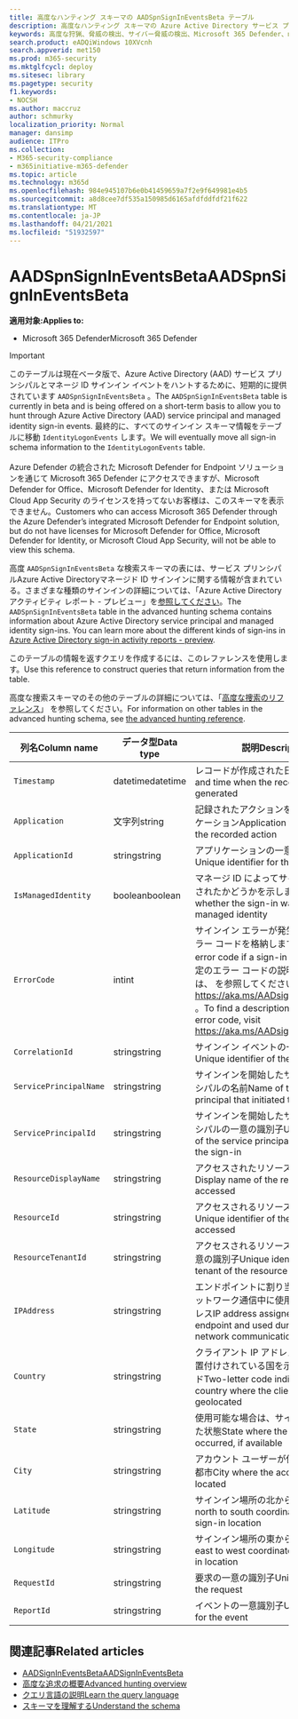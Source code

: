 ```yaml
---
title: 高度なハンティング スキーマの AADSpnSignInEventsBeta テーブル
description: 高度なハンティング スキーマの Azure Active Directory サービス プリンシパルおよびマネージ ID サインイン イベント テーブルに関連付けられている情報について説明します。
keywords: 高度な狩猟、脅威の検出、サイバー脅威の検出、Microsoft 365 Defender、microsoft 365、m365、検索、クエリ、テレメトリ、スキーマ参照、kusto、table、列、データ型、説明、AlertInfo、アラート、エンティティ、証拠、ファイル、IP アドレス、デバイス、コンピューター、ユーザー、アカウント、ID、AAD
search.product: eADQiWindows 10XVcnh
search.appverid: met150
ms.prod: m365-security
ms.mktglfcycl: deploy
ms.sitesec: library
ms.pagetype: security
f1.keywords:
- NOCSH
ms.author: maccruz
author: schmurky
localization_priority: Normal
manager: dansimp
audience: ITPro
ms.collection:
- M365-security-compliance
- m365initiative-m365-defender
ms.topic: article
ms.technology: m365d
ms.openlocfilehash: 984e945107b6e0b41459659a7f2e9f649981e4b5
ms.sourcegitcommit: a8d8cee7df535a150985d6165afdfddfdf21f622
ms.translationtype: MT
ms.contentlocale: ja-JP
ms.lasthandoff: 04/21/2021
ms.locfileid: "51932597"
---
```

# <a name="aadspnsignineventsbeta"></a><span data-ttu-id="1c788-104">AADSpnSignInEventsBeta</span><span class="sxs-lookup"><span data-stu-id="1c788-104">AADSpnSignInEventsBeta</span></span>

<span data-ttu-id="1c788-105">**適用対象:**</span><span class="sxs-lookup"><span data-stu-id="1c788-105">**Applies to:**</span></span>

- <span data-ttu-id="1c788-106">Microsoft 365 Defender</span><span class="sxs-lookup"><span data-stu-id="1c788-106">Microsoft 365 Defender</span></span>

>[!IMPORTANT]
> <span data-ttu-id="1c788-107">このテーブルは現在ベータ版で、Azure Active Directory (AAD) サービス プリンシパルとマネージ ID サインイン イベントをハントするために、短期的に提供されています `AADSpnSignInEventsBeta` 。</span><span class="sxs-lookup"><span data-stu-id="1c788-107">The `AADSpnSignInEventsBeta` table is currently in beta and is being offered on a short-term basis to allow you to hunt through Azure Active Directory (AAD) service principal and managed identity sign-in events.</span></span> <span data-ttu-id="1c788-108">最終的に、すべてのサインイン スキーマ情報をテーブルに移動 `IdentityLogonEvents` します。</span><span class="sxs-lookup"><span data-stu-id="1c788-108">We will eventually move all sign-in schema information to the `IdentityLogonEvents` table.</span></span><br><br>
> <span data-ttu-id="1c788-109">Azure Defender の統合された Microsoft Defender for Endpoint ソリューションを通じて Microsoft 365 Defender にアクセスできますが、Microsoft Defender for Office、Microsoft Defender for Identity、または Microsoft Cloud App Security のライセンスを持ってないお客様は、このスキーマを表示できません。</span><span class="sxs-lookup"><span data-stu-id="1c788-109">Customers who can access Microsoft 365 Defender through the Azure Defender’s integrated Microsoft Defender for Endpoint solution, but do not have licenses for Microsoft Defender for Office, Microsoft Defender for Identity, or Microsoft Cloud App Security, will not be able to view this schema.</span></span> 



<span data-ttu-id="1c788-110">高度 `AADSpnSignInEventsBeta` な検索スキーマの表には、サービス プリンシパルAzure Active Directoryマネージド ID サインインに関する情報が含まれている。さまざまな種類のサインインの詳細については、「Azure Active Directoryアクティビティ レポート - プレビュー」を[参照してください](/azure/active-directory/reports-monitoring/concept-all-sign-ins)。</span><span class="sxs-lookup"><span data-stu-id="1c788-110">The `AADSpnSignInEventsBeta` table in the advanced hunting schema contains information about Azure Active Directory service principal and managed identity sign-ins. You can learn more about the different kinds of sign-ins in [Azure Active Directory sign-in activity reports - preview](/azure/active-directory/reports-monitoring/concept-all-sign-ins).</span></span>

<span data-ttu-id="1c788-111">このテーブルの情報を返すクエリを作成するには、このレファレンスを使用します。</span><span class="sxs-lookup"><span data-stu-id="1c788-111">Use this reference to construct queries that return information from the table.</span></span>

<span data-ttu-id="1c788-112">高度な捜索スキーマのその他のテーブルの詳細については、「[高度な捜索のリファレンス](/windows/security/threat-protection/microsoft-defender-atp/advanced-hunting-reference)」 を参照してください。</span><span class="sxs-lookup"><span data-stu-id="1c788-112">For information on other tables in the advanced hunting schema, see [the advanced hunting reference](/windows/security/threat-protection/microsoft-defender-atp/advanced-hunting-reference).</span></span>





| <span data-ttu-id="1c788-113">列名</span><span class="sxs-lookup"><span data-stu-id="1c788-113">Column name</span></span>     | <span data-ttu-id="1c788-114">データ型</span><span class="sxs-lookup"><span data-stu-id="1c788-114">Data type</span></span> | <span data-ttu-id="1c788-115">説明</span><span class="sxs-lookup"><span data-stu-id="1c788-115">Description</span></span>   |
| ----- | ----- | ---- |
| `Timestamp` | <span data-ttu-id="1c788-116">datetime</span><span class="sxs-lookup"><span data-stu-id="1c788-116">datetime</span></span>      | <span data-ttu-id="1c788-117">レコードが作成された日付と時刻</span><span class="sxs-lookup"><span data-stu-id="1c788-117">Date and time when the record was generated</span></span>                                                                                                     |
| `Application`          | <span data-ttu-id="1c788-118">文字列</span><span class="sxs-lookup"><span data-stu-id="1c788-118">string</span></span>        | <span data-ttu-id="1c788-119">記録されたアクションを実行したアプリケーション</span><span class="sxs-lookup"><span data-stu-id="1c788-119">Application that performed the recorded action</span></span>                                                                                                   |
| `ApplicationId`        | <span data-ttu-id="1c788-120">string</span><span class="sxs-lookup"><span data-stu-id="1c788-120">string</span></span>        | <span data-ttu-id="1c788-121">アプリケーションの一意の識別子</span><span class="sxs-lookup"><span data-stu-id="1c788-121">Unique identifier for the application</span></span>                                                                                                           |
| `IsManagedIdentity`    | <span data-ttu-id="1c788-122">boolean</span><span class="sxs-lookup"><span data-stu-id="1c788-122">boolean</span></span>       | <span data-ttu-id="1c788-123">マネージ ID によってサインインが開始されたかどうかを示します。</span><span class="sxs-lookup"><span data-stu-id="1c788-123">Indicates whether the sign-in was initiated by a managed identity</span></span>                                                                               |
| `ErrorCode`            | <span data-ttu-id="1c788-124">int</span><span class="sxs-lookup"><span data-stu-id="1c788-124">int</span></span>        | <span data-ttu-id="1c788-125">サインイン エラーが発生した場合のエラー コードを格納します。</span><span class="sxs-lookup"><span data-stu-id="1c788-125">Contains the error code if a sign-in error occurs.</span></span> <span data-ttu-id="1c788-126">特定のエラー コードの説明を見つけるには、 を参照してください <https://aka.ms/AADsigninsErrorCodes> 。</span><span class="sxs-lookup"><span data-stu-id="1c788-126">To find a description of a specific error code, visit <https://aka.ms/AADsigninsErrorCodes>.</span></span> |
| `CorrelationId`        | <span data-ttu-id="1c788-127">string</span><span class="sxs-lookup"><span data-stu-id="1c788-127">string</span></span>        | <span data-ttu-id="1c788-128">サインイン イベントの一意の識別子</span><span class="sxs-lookup"><span data-stu-id="1c788-128">Unique identifier of the sign-in event</span></span>                                                                                                          |
| `ServicePrincipalName` | <span data-ttu-id="1c788-129">string</span><span class="sxs-lookup"><span data-stu-id="1c788-129">string</span></span>        | <span data-ttu-id="1c788-130">サインインを開始したサービス プリンシパルの名前</span><span class="sxs-lookup"><span data-stu-id="1c788-130">Name of the service principal that initiated the sign-in</span></span>                                                                                        |
| `ServicePrincipalId`   | <span data-ttu-id="1c788-131">string</span><span class="sxs-lookup"><span data-stu-id="1c788-131">string</span></span>        | <span data-ttu-id="1c788-132">サインインを開始したサービス プリンシパルの一意の識別子</span><span class="sxs-lookup"><span data-stu-id="1c788-132">Unique identifier of the service principal that initiated the sign-in</span></span>                                                                           |
| `ResourceDisplayName`  | <span data-ttu-id="1c788-133">string</span><span class="sxs-lookup"><span data-stu-id="1c788-133">string</span></span>        | <span data-ttu-id="1c788-134">アクセスされたリソースの表示名</span><span class="sxs-lookup"><span data-stu-id="1c788-134">Display name of the resource accessed</span></span>                                                                                                           |
| `ResourceId`           | <span data-ttu-id="1c788-135">string</span><span class="sxs-lookup"><span data-stu-id="1c788-135">string</span></span>        | <span data-ttu-id="1c788-136">アクセスされるリソースの一意の識別子</span><span class="sxs-lookup"><span data-stu-id="1c788-136">Unique identifier of the resource accessed</span></span>                                                                                                      |
| `ResourceTenantId`     | <span data-ttu-id="1c788-137">string</span><span class="sxs-lookup"><span data-stu-id="1c788-137">string</span></span>        | <span data-ttu-id="1c788-138">アクセスされるリソースのテナントの一意の識別子</span><span class="sxs-lookup"><span data-stu-id="1c788-138">Unique identifier of the tenant of the resource accessed</span></span>                                                                                        |
| `IPAddress`            | <span data-ttu-id="1c788-139">string</span><span class="sxs-lookup"><span data-stu-id="1c788-139">string</span></span>        | <span data-ttu-id="1c788-140">エンドポイントに割り当て、関連するネットワーク通信中に使用される IP アドレス</span><span class="sxs-lookup"><span data-stu-id="1c788-140">IP address assigned to the endpoint and used during related network communications</span></span>                                                              |
| `Country`          | <span data-ttu-id="1c788-141">string</span><span class="sxs-lookup"><span data-stu-id="1c788-141">string</span></span>        | <span data-ttu-id="1c788-142">クライアント IP アドレスが地理的に位置付けされている国を示す 2 文字のコード</span><span class="sxs-lookup"><span data-stu-id="1c788-142">Two-letter code indicating the country where the client IP address is geolocated</span></span>                                                                |
| `State`                | <span data-ttu-id="1c788-143">string</span><span class="sxs-lookup"><span data-stu-id="1c788-143">string</span></span>        | <span data-ttu-id="1c788-144">使用可能な場合は、サインインが発生した状態</span><span class="sxs-lookup"><span data-stu-id="1c788-144">State where the sign-in occurred, if available</span></span>                                                                                                  |
| `City`                 | <span data-ttu-id="1c788-145">string</span><span class="sxs-lookup"><span data-stu-id="1c788-145">string</span></span>        | <span data-ttu-id="1c788-146">アカウント ユーザーが保存されている都市</span><span class="sxs-lookup"><span data-stu-id="1c788-146">City where the account user is located</span></span>                                                                                                          |
| `Latitude`             | <span data-ttu-id="1c788-147">string</span><span class="sxs-lookup"><span data-stu-id="1c788-147">string</span></span>        | <span data-ttu-id="1c788-148">サインイン場所の北から南の座標</span><span class="sxs-lookup"><span data-stu-id="1c788-148">The north to south coordinates of the sign-in location</span></span>                                                                                          |
| `Longitude`            | <span data-ttu-id="1c788-149">string</span><span class="sxs-lookup"><span data-stu-id="1c788-149">string</span></span>        | <span data-ttu-id="1c788-150">サインイン場所の東から西への座標</span><span class="sxs-lookup"><span data-stu-id="1c788-150">The east to west coordinates of the sign-in location</span></span>                                                                                            |
| `RequestId`            | <span data-ttu-id="1c788-151">string</span><span class="sxs-lookup"><span data-stu-id="1c788-151">string</span></span>        | <span data-ttu-id="1c788-152">要求の一意の識別子</span><span class="sxs-lookup"><span data-stu-id="1c788-152">Unique identifier of the request</span></span>                                                                                                                |
|`ReportId` | <span data-ttu-id="1c788-153">string</span><span class="sxs-lookup"><span data-stu-id="1c788-153">string</span></span> | <span data-ttu-id="1c788-154">イベントの一意識別子</span><span class="sxs-lookup"><span data-stu-id="1c788-154">Unique identifier for the event</span></span> | 

 

## <a name="related-articles"></a><span data-ttu-id="1c788-155">関連記事</span><span class="sxs-lookup"><span data-stu-id="1c788-155">Related articles</span></span>

-   [<span data-ttu-id="1c788-156">AADSignInEventsBeta</span><span class="sxs-lookup"><span data-stu-id="1c788-156">AADSignInEventsBeta</span></span>](./advanced-hunting-aadsignineventsbeta-table.md)
-   [<span data-ttu-id="1c788-157">高度な追求の概要</span><span class="sxs-lookup"><span data-stu-id="1c788-157">Advanced hunting overview</span></span>](/windows/security/threat-protection/microsoft-defender-atp/advanced-hunting-overview)
-   [<span data-ttu-id="1c788-158">クエリ言語の説明</span><span class="sxs-lookup"><span data-stu-id="1c788-158">Learn the query language</span></span>](/windows/security/threat-protection/microsoft-defender-atp/advanced-hunting-query-language)
-   [<span data-ttu-id="1c788-159">スキーマを理解する</span><span class="sxs-lookup"><span data-stu-id="1c788-159">Understand the schema</span></span>](/windows/security/threat-protection/microsoft-defender-atp/advanced-hunting-schema-reference)